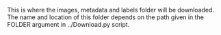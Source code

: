 This is where the images, metadata and labels folder will be downloaded. The name and location of this folder depends on the path given in the FOLDER argument in ../Download.py script.
